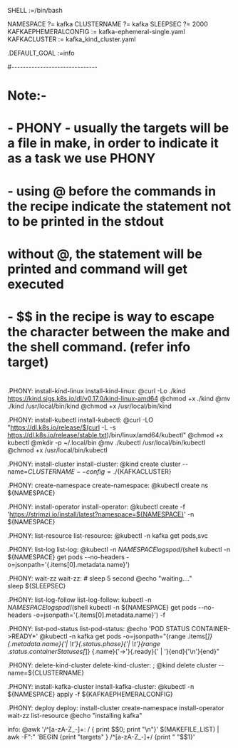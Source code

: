 SHELL :=/bin/bash

NAMESPACE ?= kafka
CLUSTERNAME ?= kafka
SLEEPSEC ?= 2000
KAFKAEPHEMERALCONFIG := kafka-ephemeral-single.yaml
KAFKACLUSTER := kafka_kind_cluster.yaml

.DEFAULT_GOAL :=info

#------------------------------
#  Note:-
#     - PHONY - usually the targets will be a file in make, in order to indicate it as a task we use PHONY
#     - using @ before the commands in the recipe indicate the statement not to be printed in the stdout
#       without @, the statement will be printed and command will get executed
#     - $$ in the recipe is way to escape the character between the make and the shell command. (refer info target)
#

.PHONY: install-kind-linux
install-kind-linux: 
	@curl -Lo ./kind https://kind.sigs.k8s.io/dl/v0.17.0/kind-linux-amd64 
	@chmod +x ./kind 
	@mv ./kind /usr/local/bin/kind 
	@chmod +x /usr/local/bin/kind  

.PHONY: install-kubectl
install-kubectl: 
	@curl -LO "https://dl.k8s.io/release/$(curl -L -s https://dl.k8s.io/release/stable.txt)/bin/linux/amd64/kubectl"
	@chmod +x kubectl 
	@mkdir -p ~/.local/bin 
	@mv ./kubectl /usr/local/bin/kubectl 
	@chmod +x /usr/local/bin/kubectl

.PHONY: install-cluster
install-cluster:
	@kind create cluster --name=${CLUSTERNAME} --config=./${KAFKACLUSTER}

.PHONY: create-namespace
create-namespace:
	@kubectl create ns ${NAMESPACE}

.PHONY: install-operator
install-operator:
	@kubectl create -f 'https://strimzi.io/install/latest?namespace=${NAMESPACE}' -n ${NAMESPACE}

.PHONY: list-resource
list-resource:
	@kubectl -n kafka get pods,svc

.PHONY: list-log
list-log: 
	@kubectl -n ${NAMESPACE} logs pod/$(shell kubectl -n ${NAMESPACE} get pods --no-headers -o=jsonpath='{.items[0].metadata.name}')

.PHONY: wait-zz
wait-zz: # sleep 5 second
	@echo "waiting...." \
	sleep ${SLEEPSEC}

.PHONY: list-log-follow
list-log-follow: 
	kubectl -n ${NAMESPACE} logs pod/$(shell kubectl -n ${NAMESPACE} get pods --no-headers -o=jsonpath='{.items[0].metadata.name}') -f

.PHONY: list-pod-status
list-pod-status: 
	@echo 'POD                          STATUS        CONTAINER->READY*'
	@kubectl -n kafka get pods -o=jsonpath="{range .items[*]}{.metadata.name}{'| \t'}{.status.phase}{'| \t'}{range .status.containerStatuses[*]} {.name}{'->'}{.ready}{' | '}{end}{'\n'}{end}"

.PHONY: delete-kind-cluster
delete-kind-cluster: ; @kind delete cluster --name=${CLUSTERNAME}

.PHONY: install-kafka-cluster
install-kafka-cluster: 
	@kubectl -n ${NAMESPACE} apply -f ${KAFKAEPHEMERALCONFIG}

.PHONY: deploy
deploy: install-cluster create-namespace install-operator wait-zz list-resource
	@echo "installing kafka"

info:
	@awk '/^[a-zA-Z_-]+: / { print $$0; print "\n"}' $(MAKEFILE_LIST) | \
	awk -F":" 'BEGIN {print "targets" } /^[a-zA-Z_-]+/ {print "    "$$1}'
